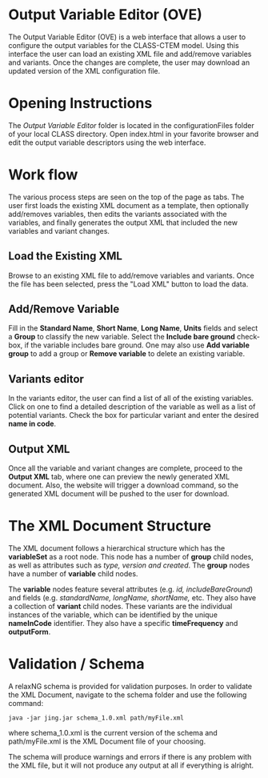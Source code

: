 Output Variable Editor (OVE)
========

The Output Variable Editor (OVE) is a web interface that allows a user to configure the output variables for the CLASS-CTEM model. Using this interface the user can load an existing XML file and add/remove variables and variants. Once the changes are complete, the user may download an updated version of the XML configuration file.

# Opening Instructions
The *Output Variable Editor* folder is located in the configurationFiles folder of your local CLASS directory.
Open index.html in your favorite browser and edit the output variable descriptors using the web interface.

# Work flow
The various process steps are seen on the top of the page as tabs. The user first loads the existing XML document as a template, then optionally add/removes variables, then edits the variants associated with the variables, and finally generates the output XML that included the new variables and variant changes.
## Load the Existing XML
Browse to an existing XML file to add/remove variables and variants. Once the file has been selected, press the "Load XML" button to load the data.
## Add/Remove Variable
Fill in the **Standard Name**, **Short Name**, **Long Name**, **Units** fields and select a **Group** to classify the new variable. Select the **Include bare ground** check-box, if the variable includes bare ground. One may also use **Add variable group** to add a group or **Remove variable** to delete an existing variable.
## Variants editor
In the variants editor, the user can find a list of all of the existing variables. Click on one to find a detailed description of the variable as well as a list of potential variants. Check the box for particular variant and enter the desired **name in code**.
## Output XML
Once all the variable and variant changes are complete, proceed to the **Output XML** tab, where one can preview the newly generated XML document. Also, the website will trigger a download command, so the generated XML document will be pushed to the user for download.

# The XML Document Structure
The XML document follows a hierarchical structure which has the **variableSet** as a root node. This node has a number of **group** child nodes, as well as attributes such as *type, version and created*. The **group** nodes have a number of **variable** child nodes.

The **variable** nodes feature several attributes (e.g. *id, includeBareGround*) and fields (e.g. *standardName, longName, shortName,* etc. They also have a collection of **variant** child nodes. These variants are the individual instances of the variable, which can be identified by the unique **nameInCode** identifier. They also have a specific **timeFrequency** and **outputForm**.

# Validation / Schema
A relaxNG schema is provided for validation purposes.
In order to validate the XML Document, navigate to the schema folder and use the following command:

`java -jar jing.jar schema_1.0.xml path/myFile.xml`

where schema_1.0.xml is the current version of the schema and path/myFile.xml is the XML Document file of your choosing.

The schema will produce warnings and errors if there is any problem with the XML file, but it will not produce any output at all if everything is alright.